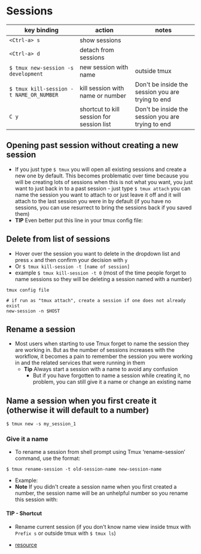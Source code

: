 # Sessions 
  
| key binding                             | action                                    | notes                                             |
|-----------------------------------------|-------------------------------------------|---------------------------------------------------|
| `<Ctrl-a> s`                            | show sessions                             |                                                   |
| `<Ctrl-a> d`                            | detach from sessions                      |                                                   |
| `$ tmux new-session -s development`     | new session with name                     | outside tmux                                      |
| `$ tmux kill-session -t NAME_OR_NUMBER` | kill session with name or number          | Don't be inside the session you are trying to end |
| `C y`                                   | shortcut to kill session for session list | Don't be inside the session you are trying to end |

## Opening past session without creating a new session 
* If you just type `$ tmux` you will open all existing sessions and create a new one by default. This becomes problematic over time because you will be creating lots of sessions when this is not what you want, you just want to just back in to a past session - just type `$ tmux attach` you can name the session you want to attach to or just leave it off and it will attach to the last session you were in by default (if you have no sessions, you can use resurrect to bring the sessions back if you saved them)
* **TIP** Even better put this line in your tmux config file:

## Delete from list of sessions
* Hover over the session you want to delete in the dropdown list and press `x` and then confirm your decision with `y`
* Or `$ tmux kill-session -t [name of session]`
* example `$ tmux kill-session -t 0` (most of the time people forget to name sessions so they will be deleting a session named with a number)

`tmux config file`

```
# if run as "tmux attach", create a session if one does not already exist
new-session -n $HOST
```
## Rename a session 
* Most users when starting to use Tmux forget to name the session they are working in. But as the number of sessions increases with the workflow, it becomes a pain to remember the session you were working in and the related services that were running in them 
  * **Tip** Always start a session with a name to avoid any confusion 
    * But if you have forgotten to name a session while creating it, no problem, you can still give it a name or change an existing name

## Name a session when you first create it (otherwise it will default to a number)

`$ tmux new -s my_session_1`

### Give it a name
* To rename a session from shell prompt using Tmux ‘rename-session’ command, use the format:

`$ tmux rename-session -t old-session-name new-session-name`
 
* Example: 
* **Note** If you didn't create a session name when you first created a number, the session name will be an unhelpful number so you rename this session with:

#### TIP - Shortcut
* Rename current session (if you don't know name view inside tmux with `Prefix s` or outside tmux with `$ tmux ls`)
 
* [resource](https://linuxhint.com/rename-session-tmux/)
